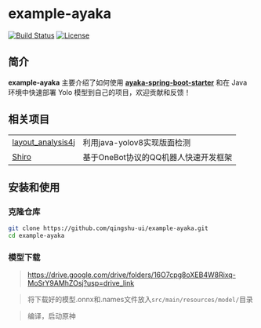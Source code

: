 # example-ayaka

[![Build Status](https://img.shields.io/github/workflow/status/qingshu-ui/example-ayaka/CI)](https://github.com/yourusername/your-repo/actions)
[![License](https://img.shields.io/github/license/qingshu-ui/example-ayaka)](https://github.com/yourusername/your-repo/blob/main/LICENSE)

## 简介

**example-ayaka** 主要介绍了如何使用 **[ayaka-spring-boot-starter](https://github.com/qingshu-ui/ayaka-spring-boot-starter)** 和在 Java 环境中快速部署 Yolo 模型到自己的项目，欢迎贡献和反馈！

## 相关项目

<table>
<tr>
  <td><a href="https://github.com/jiangnanboy/layout_analysis4j">layout_analysis4j</a></td>
  <td>利用java-yolov8实现版面检测</td>
</tr>
<tr>
  <td><a href="https://github.com/MisakaTAT/Shiro">Shiro</a></td>
  <td>基于OneBot协议的QQ机器人快速开发框架</td>
</tr>
</table>

## 安装和使用

### 克隆仓库

```bash
git clone https://github.com/qingshu-ui/example-ayaka.git
cd example-ayaka
```

### 模型下载

> https://drive.google.com/drive/folders/16O7cpg8oXEB4W8Rixq-MoSrY9AMhZOsj?usp=drive_link

> 将下载好的模型.onnx和.names文件放入`src/main/resources/model/`目录

> 编译，启动原神